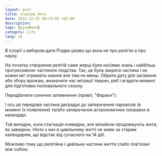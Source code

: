 ```yaml
---
layout: post
title: Славімо його
date: 2022-12-25 09:53:05 +02:00
description: 
tags: [рукаЖопи]
category: life
lang: uk
---
```


В історії з вибором дати Різдва цікаво що вона не про релігію а про науку.

На початку створення релігій саме жерці були носіями знань і найбільш прогресивною частиною людства.
Так, це була закрита частина і не кожен міг отримати знання але тим не менш.
Обрати дату для засівання або збору врожаю, визначити час міграції тварин, риб і вгадати момент для підготовки полювального сезону.

Передбачити сонячне затемнення (привіт, "Фараон").

І ось ця передова частина деградує до заперечення паровозів (в момент 
їх появлення) та/або заперечення астрономічних поправок в календарі.

Той випадок, коли стагнація очевидна, але мільйони продовжують жити, як заведено.
Ніхто з них в цивільному житті не живе за старим календарем, що відстає від сучасного на 14 діб.

Можливо тому що релігійна і цивільна частини життя слабо пов'язані між собою.